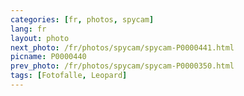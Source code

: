 ```yaml
---
categories: [fr, photos, spycam]
lang: fr
layout: photo
next_photo: /fr/photos/spycam/spycam-P0000441.html
picname: P0000440
prev_photo: /fr/photos/spycam/spycam-P0000350.html
tags: [Fotofalle, Leopard]
---
```

